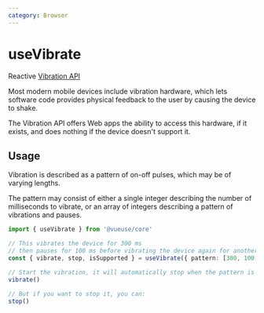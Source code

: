 ```yaml
---
category: Browser
---
```


# useVibrate

Reactive [Vibration API](https://developer.mozilla.org/en-US/docs/Web/API/Vibration_API)

Most modern mobile devices include vibration hardware, which lets software
code provides physical feedback to the user by causing the device to shake.

The Vibration API offers Web apps the ability to access this hardware,
if it exists, and does nothing if the device doesn't support it.

## Usage

Vibration is described as a pattern of on-off pulses, which may be of varying
lengths.

The pattern may consist of either a single integer describing the
number of milliseconds to vibrate, or an array of integers describing
a pattern of vibrations and pauses.

```ts twoslash
import { useVibrate } from '@vueuse/core'

// This vibrates the device for 300 ms
// then pauses for 100 ms before vibrating the device again for another 300 ms:
const { vibrate, stop, isSupported } = useVibrate({ pattern: [300, 100, 300] })

// Start the vibration, it will automatically stop when the pattern is complete:
vibrate()

// But if you want to stop it, you can:
stop()
```
